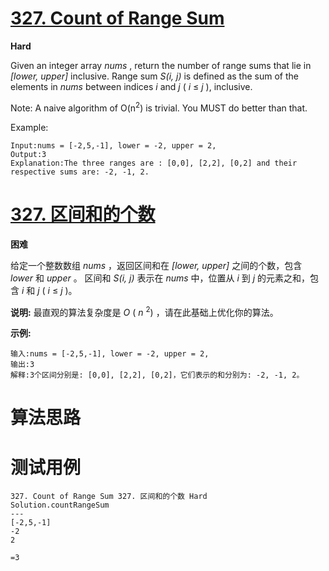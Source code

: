 # [327. Count of Range Sum][enTitle]

**Hard**

Given an integer array  *nums* , return the number of range sums that lie in  *[lower, upper]*  inclusive. Range sum  *S(i, j)*  is defined as the sum of the elements in  *nums*  between indices  *i*  and  *j*  ( *i*  ≤  *j* ), inclusive.

Note: A naive algorithm of O(n<sup>2</sup>) is trivial. You MUST do better than that.

Example:

```
Input:nums = [-2,5,-1], lower = -2, upper = 2,
Output:3 
Explanation:The three ranges are : [0,0], [2,2], [0,2] and their respective sums are: -2, -1, 2.

```


# [327. 区间和的个数][cnTitle]

**困难**

给定一个整数数组  *nums* ，返回区间和在  *[lower, upper]*  之间的个数，包含  *lower*  和  *upper* 。 区间和  *S(i, j)*  表示在  *nums*  中，位置从  *i*  到  *j*  的元素之和，包含  *i*  和  *j*  ( *i*  ≤  *j* )。

**说明:**  最直观的算法复杂度是  *O* ( *n* <sup>2</sup>) ，请在此基础上优化你的算法。

**示例:** 

```
输入:nums = [-2,5,-1], lower = -2, upper = 2,
输出:3 
解释:3个区间分别是: [0,0], [2,2], [0,2]，它们表示的和分别为: -2, -1, 2。

```




# 算法思路

# 测试用例
```
327. Count of Range Sum 327. 区间和的个数 Hard
Solution.countRangeSum
---
[-2,5,-1]
-2
2

=3
```

[enTitle]: https://leetcode.com/problems/count-of-range-sum/
[cnTitle]: https://leetcode-cn.com/problems/count-of-range-sum/
